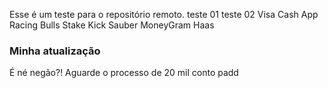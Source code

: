 Esse é um teste para o repositório remoto.
teste 01
teste 02
Visa Cash App Racing Bulls
Stake Kick Sauber
MoneyGram Haas
### Minha atualização
É né negão?!
Aguarde o processo de 20 mil conto padd
